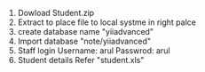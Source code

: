 1. Dowload Student.zip
2. Extract to place file to local systme in right palce
3. create database name "yiiadvanced"
4. Import database "note/yiiadvanced" 
5. Staff login 
    Username: arul
    Passwrod: arul
6. Student details Refer "student.xls"
